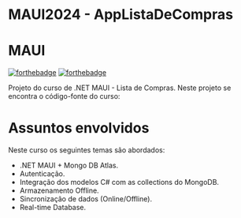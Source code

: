 # MAUI2024 - AppListaDeCompras

# MAUI
[![forthebadge](https://forthebadge.com/images/badges/made-with-c-sharp.svg)](http://forthebadge.com)
[![forthebadge](http://forthebadge.com/images/badges/built-with-love.svg)](http://forthebadge.com)

Projeto do curso de .NET MAUI - Lista de Compras. Neste projeto se encontra o código-fonte do curso: 

# Assuntos envolvidos
Neste curso os seguintes temas são abordados:
- .NET MAUI + Mongo DB Atlas. 
- Autenticação.
- Integração dos modelos C# com as collections do MongoDB.
- Armazenamento Offline.
- Sincronização de dados (Online/Offline).
- Real-time Database.
